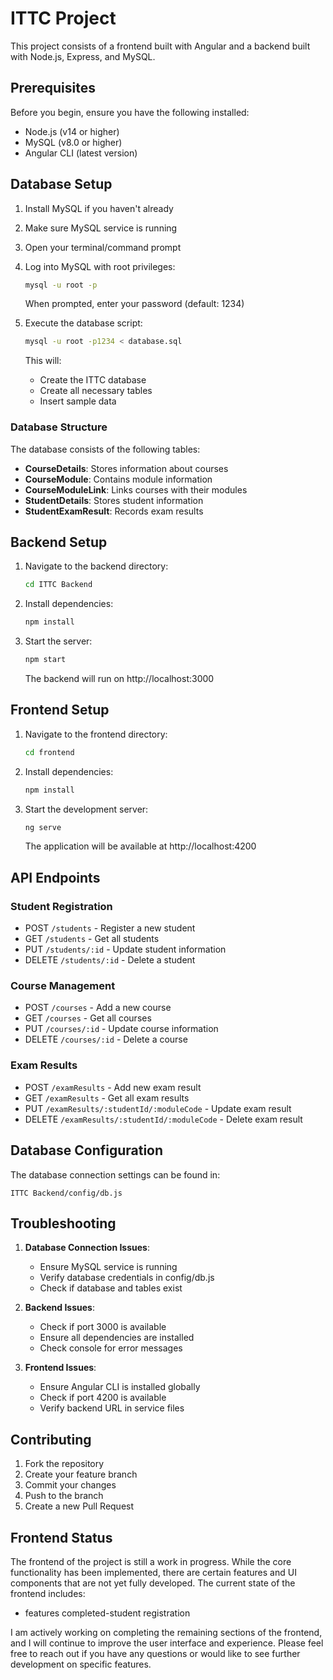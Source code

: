 # ITTC Project

This project consists of a frontend built with Angular and a backend built with Node.js, Express, and MySQL.

## Prerequisites

Before you begin, ensure you have the following installed:
- Node.js (v14 or higher)
- MySQL (v8.0 or higher)
- Angular CLI (latest version)

## Database Setup

1. Install MySQL if you haven't already
2. Make sure MySQL service is running
3. Open your terminal/command prompt
4. Log into MySQL with root privileges:
   ```bash
   mysql -u root -p
   ```
   When prompted, enter your password (default: 1234)

5. Execute the database script:
   ```bash
   mysql -u root -p1234 < database.sql
   ```
   This will:
   - Create the ITTC database
   - Create all necessary tables
   - Insert sample data

### Database Structure

The database consists of the following tables:
- **CourseDetails**: Stores information about courses
- **CourseModule**: Contains module information
- **CourseModuleLink**: Links courses with their modules
- **StudentDetails**: Stores student information
- **StudentExamResult**: Records exam results

## Backend Setup

1. Navigate to the backend directory:
   ```bash
   cd ITTC Backend
   ```

2. Install dependencies:
   ```bash
   npm install
   ```

3. Start the server:
   ```bash
   npm start
   ```
   The backend will run on http://localhost:3000

## Frontend Setup

1. Navigate to the frontend directory:
   ```bash
   cd frontend
   ```

2. Install dependencies:
   ```bash
   npm install
   ```

3. Start the development server:
   ```bash
   ng serve
   ```
   The application will be available at http://localhost:4200

## API Endpoints

### Student Registration
- POST `/students` - Register a new student
- GET `/students` - Get all students
- PUT `/students/:id` - Update student information
- DELETE `/students/:id` - Delete a student

### Course Management
- POST `/courses` - Add a new course
- GET `/courses` - Get all courses
- PUT `/courses/:id` - Update course information
- DELETE `/courses/:id` - Delete a course

### Exam Results
- POST `/examResults` - Add new exam result
- GET `/examResults` - Get all exam results
- PUT `/examResults/:studentId/:moduleCode` - Update exam result
- DELETE `/examResults/:studentId/:moduleCode` - Delete exam result

## Database Configuration

The database connection settings can be found in:
```
ITTC Backend/config/db.js
```

## Troubleshooting

1. **Database Connection Issues**:
   - Ensure MySQL service is running
   - Verify database credentials in config/db.js
   - Check if database and tables exist

2. **Backend Issues**:
   - Check if port 3000 is available
   - Ensure all dependencies are installed
   - Check console for error messages

3. **Frontend Issues**:
   - Ensure Angular CLI is installed globally
   - Check if port 4200 is available
   - Verify backend URL in service files

## Contributing

1. Fork the repository
2. Create your feature branch
3. Commit your changes
4. Push to the branch
5. Create a new Pull Request

## Frontend Status

The frontend of the project is still a work in progress. While the core functionality has been implemented, there are certain features and UI components that are not yet fully developed. The current state of the frontend includes:

- features completed-student registration

I am actively working on completing the remaining sections of the frontend, and I will continue to improve the user interface and experience. Please feel free to reach out if you have any questions or would like to see further development on specific features.
